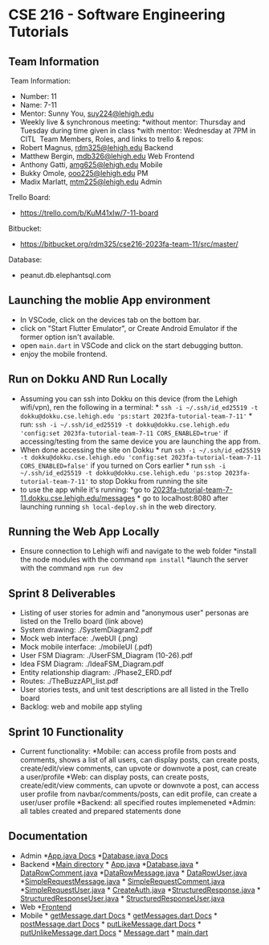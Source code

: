 # CSE 216 - Software Engineering Tutorials

## Team Information

​
Team Information:

* Number: 11
* Name: 7-11
* Mentor: Sunny You, <suy224@lehigh.edu>
* Weekly live & synchronous meeting:
    *without mentor: Thursday and Tuesday during time given in class
    *with mentor: Wednesday at 7PM in CITL
​
Team Members, Roles, and links to trello & repos:
​
* Robert Magnus, <rdm325@lehigh.edu> Backend
* Matthew Bergin, <mdb326@lehigh.edu> Web Frontend
* Anthony Gatti, <amg625@lehigh.edu> Mobile
* Bukky Omole, <ooo225@lehigh.edu> PM
* Madix Marlatt, <mtm225@lehigh.edu> Admin

Trello Board:

* <https://trello.com/b/KuM41xIw/7-11-board>

Bitbucket:

* <https://bitbucket.org/rdm325/cse216-2023fa-team-11/src/master/>

Database:

* peanut.db.elephantsql.com

## Launching the moblie App environment

* In VSCode, click on the devices tab on the bottom bar.
* click on "Start Flutter Emulator", or Create Android Emulator if the former option isn't available.
* open `main.dart` in VSCode and click on the start debugging button.
* enjoy the mobile frontend.

## Run on Dokku AND Run Locally

* Assuming you can ssh into Dokku on this device (from the Lehigh wifi/vpn), ren the following in a terminal:
        * `ssh -i ~/.ssh/id_ed25519 -t dokku@dokku.cse.lehigh.edu 'ps:start 2023fa-tutorial-team-7-11'`
        * run: `ssh -i ~/.ssh/id_ed25519 -t dokku@dokku.cse.lehigh.edu 'config:set 2023fa-tutorial-team-7-11 CORS_ENABLED=true'` if accessing/testing from the same device you are launching the app from.
* When done accessing the site on Dokku
        * run `ssh -i ~/.ssh/id_ed25519 -t dokku@dokku.cse.lehigh.edu 'config:set 2023fa-tutorial-team-7-11 CORS_ENABLED=false'` if you turned on Cors earlier
        * run `ssh -i ~/.ssh/id_ed25519 -t dokku@dokku.cse.lehigh.edu 'ps:stop 2023fa-tutorial-team-7-11'` to stop Dokku from running the site
* to use the app while it's running:
        *go to [2023fa-tutorial-team-7-11.dokku.cse.lehigh.edu/messages](2023fa-tutorial-team-7-11.dokku.cse.lehigh.edu/messages)
        * go to localhost:8080 after launching running `sh local-deploy.sh` in the web directory.

## Running the Web App Locally

* Ensure connection to Lehigh wifi and navigate to the web folder
        *install the node modules with the command `npm install`
        *launch the server with the command `npm run dev`

## Sprint 8 Deliverables

* Listing of user stories for admin and "anonymous user" personas are listed on the Trello board (link above)
* System drawing: ./SystemDiagram2.pdf
* Mock web interface: ./webUI (.png)
* Mock mobile interface: ./mobileUI (.pdf)
* User FSM Diagram: ./UserFSM_Diagram (10-26).pdf
* Idea FSM Diagram: ./IdeaFSM_Diagram.pdf
* Entity relationship diagram: ./Phase2_ERD.pdf
* Routes: ./TheBuzzAPI_list.pdf
* User stories tests, and unit test descriptions are all listed in the Trello board
* Backlog: web and mobile app styling

## Sprint 10 Functionality

* Current functionality:
        *Mobile: can access profile from posts and comments, shows a list of all users, can display posts, can create posts, create/edit/view comments, can upvote or downvote a post, can create a user/profile 
        *Web: can display posts, can create posts, create/edit/view comments, can upvote or downvote a post, can access user profile from navbar/comments/posts, can edit profile, can create a user/user profile
        *Backend: all specified routes implemeneted
        *Admin: all tables created and prepared statements done

## Documentation

* Admin
        *[App.java Docs](../admin-cli/javadocArtifacts/edu/lehigh/cse216/rdm325/admin/App.html)
        *[Database.java Docs](../admin-cli/javadocArtifacts/edu/lehigh/cse216/rdm325/admin/Database.html)
* Backend
        *[Main directory](target/site/apidocs/edu/lehigh/cse216/rdm325/backend/package-tree.html)
        * [App.java](target/site/apidocs/edu/lehigh/cse216/rdm325/backend/App.html)
        *[Database.java](target/site/apidocs/edu/lehigh/cse216/rdm325/backend/Database.html)
        * [DataRowComment.java](target/site/apidocs/edu/lehigh/cse216/rdm325/backend/DataRowComment.html)
        *[DataRowMessage.java](target/site/apidocs/edu/lehigh/cse216/rdm325/backend/DataRowMessage.html)
        * [DataRowUser.java](target/site/apidocs/edu/lehigh/cse216/rdm325/backend/DataRowUser.html)
        *[SimpleRequestMessage.java](target/site/apidocs/edu/lehigh/cse216/rdm325/backend/SimpleRequestMessage.html)
        * [SimpleRequestComment.java](target/site/apidocs/edu/lehigh/cse216/rdm325/backend/SimpleRequestComment.html)
        *[SimpleRequestUser.java](target/site/apidocs/edu/lehigh/cse216/rdm325/backend/SimpleRequestUser.html)
        * [CreateAuth.java](target/site/apidocs/edu/lehigh/cse216/rdm325/backend/CreateAuth.html)
        *[StructuredResponse.java](target/site/apidocs/edu/lehigh/cse216/rdm325/backend/StructuredResponse.html)
        * [StructuredResponseUser.java](target/site/apidocs/edu/lehigh/cse216/rdm325/backend/StructuredResponseUser.html)
        * [StructuredResponseUser.java](target/site/apidocs/edu/lehigh/cse216/rdm325/backend/StructuredResponseUser.html)
* Web
        *[Frontend](../web/out/App.jsx.html)
* Mobile
        * [getMessage.dart Docs](flutter/my_tutorial_app/doc/api/net_getMessage/getMessage.html)
        * [getMessages.dart Docs](flutter/my_tutorial_app/doc/api/net_getMessages/getMessages.html)
        * [postMessage.dart Docs](flutter/my_tutorial_app/doc/api/net_postMessage/postMessage.html)
        * [putLikeMessage.dart Docs](flutter/my_tutorial_app/doc/api/net_putLikeMessages/getMessages.html)
        * [putUnlikeMessage.dart Docs](flutter/my_tutorial_app/doc/api/net_putUnlikeMessages/getMessages.html)
        * [Message.dart](mobile/flutter/my_tutorial_app/doc/api/models_Message/models_Message-library.html)
        * [main.dart](mobile/flutter/my_tutorial_app/doc/api/main/main-library.html)
